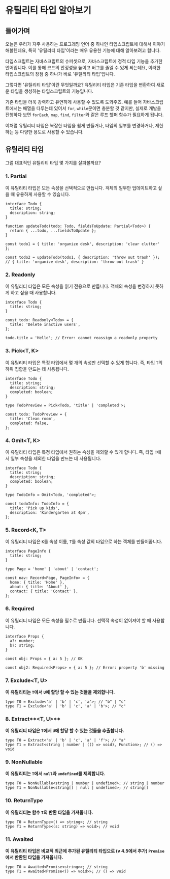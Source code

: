# 유틸리티 타입 알아보기

## 들어가며

오늘은 우리가 자주 사용하는 프로그래밍 언어 중 하나인 타입스크립트에 대해서 이야기 해볼텐데요, 특히 '유틸리티 타입'이라는 매우 유용한 기능에 대해 알아보려고 합니다.

타입스크립트는 자바스크립트의 슈퍼셋으로, 자바스크립트에 정적 타입 기능을 추가한 언어입니다. 이를 통해 코드의 안정성을 높이고 버그를 줄일 수 있게 되는데요, 이러한 타입스크립트의 장점 중 하나가 바로 '유틸리티 타입'입니다.

그렇다면 '유틸리티 타입'이란 무엇일까요? 유틸리티 타입은 기존 타입을 변환하여 새로운 타입을 생성하는 타입스크립트의 기능입니다.

기존 타입을 더욱 강력하고 유연하게 사용할 수 있도록 도와주죠. 예를 들어 자바스크립트에서는 배열을 다루는데 있어서 `for`, `while`문이면 충분할 것 같지만, 실제로 개발을 진행하다 보면 `forEach`, `map`, `find`, `filter`와 같은 루프 헬퍼 함수가 필요하게 됩니다.

이처럼 유틸리티 타입은 복잡한 타입을 쉽게 만들거나, 타입의 일부를 변경하거나, 제한하는 등 다양한 용도로 사용할 수 있습니다.

## 유틸리티 타입

그럼 대표적인 유틸리티 타입 몇 가지를 살펴볼까요?

### 1. Partial<T>

이 유틸리티 타입은 모든 속성을 선택적으로 만듭니다. 객체의 일부만 업데이트하고 싶을 때 유용하게 사용할 수 있습니다.

```tsx
interface Todo {
  title: string;
  description: string;
}

function updateTodo(todo: Todo, fieldsToUpdate: Partial<Todo>) {
  return { ...todo, ...fieldsToUpdate };
}

const todo1 = { title: 'organize desk', description: 'clear clutter' };

const todo2 = updateTodo(todo1, { description: 'throw out trash' }); // { title: 'organize desk', description: 'throw out trash' }
```

### 2. Readonly<T>

이 유틸리티 타입은 모든 속성을 읽기 전용으로 만듭니다. 객체의 속성을 변경하지 못하게 하고 싶을 때 사용합니다.

```tsx
interface Todo {
  title: string;
}

const todo: Readonly<Todo> = {
  title: 'Delete inactive users',
};

todo.title = 'Hello'; // Error: cannot reassign a readonly property
```

### 3. Pick<T, K>

이 유틸리티 타입은 특정 타입에서 몇 개의 속성만 선택할 수 있게 합니다. 즉, 타입 `T`의 하위 집합을 만드는 데 사용됩니다.

```tsx
interface Todo {
  title: string;
  description: string;
  completed: boolean;
}

type TodoPreview = Pick<Todo, 'title' | 'completed'>;

const todo: TodoPreview = {
  title: 'Clean room',
  completed: false,
};
```

### 4. Omit<T, K>

이 유틸리티 타입은 특정 타입에서 원하는 속성을 제외할 수 있게 합니다. 즉, 타입 `T`에서 일부 속성을 제외한 타입을 만드는 데 사용됩니다.

```tsx
interface Todo {
  title: string;
  description: string;
  completed: boolean;
}

type TodoInfo = Omit<Todo, 'completed'>;

const todoInfo: TodoInfo = {
  title: 'Pick up kids',
  description: 'Kindergarten at 4pm',
};
```

### 5. Record<K, T>

이 유틸리티 타입은 `K`를 속성 이름, `T`를 속성 값의 타입으로 하는 객체를 만들어줍니다.

```tsx
interface PageInfo {
  title: string;
}

type Page = 'home' | 'about' | 'contact';

const nav: Record<Page, PageInfo> = {
  home: { title: 'Home' },
  about: { title: 'About' },
  contact: { title: 'Contact' },
};
```

### 6. Required<T>

이 유틸리티 타입은 모든 속성을 필수로 만듭니다. 선택적 속성이 없어져야 할 때 사용합니다.

```tsx
interface Props {
  a?: number;
  b?: string;
}

const obj: Props = { a: 5 }; // OK

const obj2: Required<Props> = { a: 5 }; // Error: property 'b' missing
```

### 7. Exclude<T, U>

**이 유틸리티는 `T`에서 `U`에 할당 할 수 있는 것들을 제외합니다.**

```tsx
type T0 = Exclude<'a' | 'b' | 'c', 'a'>; // "b" | "c"
type T1 = Exclude<'a' | 'b' | 'c', 'a' | 'b'>; // "c"
```

### 8. Extract**<T, U>**

**이 유틸리티 타입은 `T`에서 `U`에 할당 할 수 있는 것들을 추출합니다.**

```tsx
type T0 = Extract<'a' | 'b' | 'c', 'a' | 'f'>; // "a"
type T1 = Extract<string | number | (() => void), Function>; // () => void
```

### 9. NonNullable<T>

**이 유틸리티는 `T`에서 `null`과 `undefined`를 제외합니다.**

```tsx
type T0 = NonNullable<string | number | undefined>; // string | number
type T1 = NonNullable<string[] | null | undefined>; // string[]
```

### 10. ReturnType<T>

**이 유틸리티는 함수 `T`의 반환 타입을 가져옵니다.**

```tsx
type T0 = ReturnType<() => string>; // string
type T1 = ReturnType<(s: string) => void>; // void
```

### 11. Awaited<T>

**이 유틸리티 타입은 비교적 최근에 추가된 유틸리티 타입으로 (v 4.5에서 추가) `Promise`에서 반환된 타입을 가져옵니다.**

```tsx
type T0 = Awaited<Promise<string>>; // string
type T1 = Awaited<Promise<() => void>>; // () => void
```

